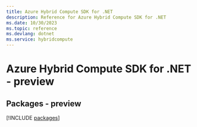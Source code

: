 ```yaml
---
title: Azure Hybrid Compute SDK for .NET
description: Reference for Azure Hybrid Compute SDK for .NET
ms.date: 10/30/2023
ms.topic: reference
ms.devlang: dotnet
ms.service: hybridcompute
---
```

# Azure Hybrid Compute SDK for .NET - preview
## Packages - preview
[!INCLUDE [packages](hybrid-compute-index.md)]